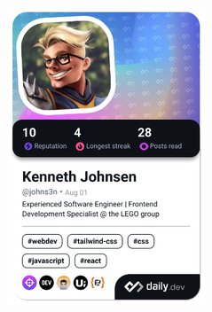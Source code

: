 <a href="https://app.daily.dev/johns3n"><img src="./devcard.png" width="356" alt="Kenneth Johnsen's Dev Card"/></a>
